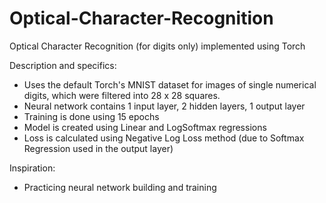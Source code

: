 # Optical-Character-Recognition
Optical Character Recognition (for digits only) implemented using Torch

Description and specifics:
- Uses the default Torch's MNIST dataset for images of single numerical digits, which were filtered into 28 x 28 squares.
- Neural network contains 1 input layer, 2 hidden layers, 1 output layer
- Training is done using 15 epochs
- Model is created using Linear and LogSoftmax regressions
- Loss is calculated using Negative Log Loss method (due to Softmax Regression used in the output layer)

Inspiration:
- Practicing neural network building and training
